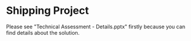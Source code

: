 # Shipping Project

Please see "Technical Assessment - Details.pptx" firstly because you can find details about the solution.